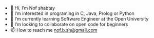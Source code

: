 - 👋 Hi, I’m Nof shabtay
- 👀 I’m interested in programing in C, Java, Prolog or Python 
- 🌱 I’m currently learning Software Engineer at the Open University
- 💞️ I’m looking to collaborate on open code for beginners
- 📫 How to reach me nof.b.sh@gmail.com

<!---
nof-sh/nof-sh is a ✨ special ✨ repository because its `README.md` (this file) appears on your GitHub profile.
You can click the Preview link to take a look at your changes.
--->
